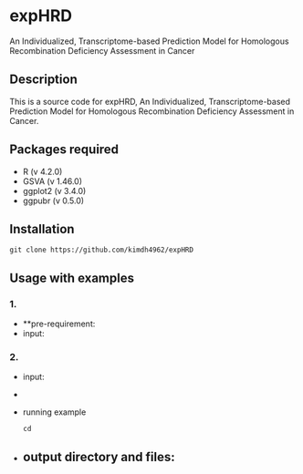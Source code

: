 # expHRD
An Individualized, Transcriptome-based Prediction Model for Homologous Recombination Deficiency Assessment in Cancer


## Description
This is a source code for expHRD, An Individualized, Transcriptome-based Prediction Model for Homologous Recombination Deficiency Assessment in Cancer.


## Packages required
  - R (v 4.2.0)
  - GSVA (v 1.46.0)
  - ggplot2 (v 3.4.0)
  - ggpubr (v 0.5.0)

## Installation

    git clone https://github.com/kimdh4962/expHRD


## Usage with examples
### 1. 
- **pre-requirement: 
- input:  


### 2. 
- input: 
- 
- running example

      cd 
- output directory and files:
    - 
